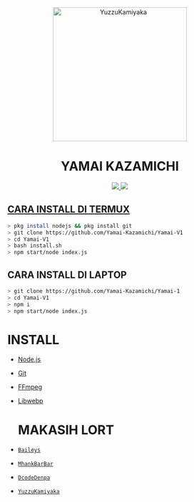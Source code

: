 <div align="center">
<img src="https://github.com/Yamai-Kazamachi/Yamai-V1/Image/Yamai1.jpg" alt="YuzzuKamiyaka" width="300" />

# YAMAI KAZAMICHI

>
>
>
</div>
<p align="center">
  <a href="https://instagram.com/bala.dasa_"><img src="https://img.shields.io/badge/Instagram-E4405F?style=for-the-badge&logo=instagram&logoColor=white"/> 
  <a href="https://wa.me/6283844009539"><img src="https://img.shields.io/badge/WhatsApp-25D366?style=for-the-badge&logo=whatsapp&logoColor=white" />
</p>

## CARA INSTALL DI TERMUX
```bash
> pkg install nodejs && pkg install git
> git clone https://github.com/Yamai-Kazamichi/Yamai-V1
> cd Yamai-V1
> bash install.sh
> npm start/node index.js
```
## CARA INSTALL DI LAPTOP
```bash
> git clone https://github.com/Yamai-Kazamichi/Yamai-1
> cd Yamai-V1
> npm i
> npm start/node index.js
```

# INSTALL
* [Node.js](https://nodejs.org/en/)
* [Git](https://git-scm.com/downloads)
* [FFmpeg](https://github.com/BtbN/FFmpeg-Builds/releases/download/autobuild-2020-12-08-13-03/ffmpeg-n4.3.1-26-gca55240b8c-win64-gpl-4.3.zip)
* [Libwebp](https://developers.google.com/speed/webp/download)

  # MAKASIH LORT
* [`Baileys`](https://github.com/adiwajshing/Baileys)
* [`MhankBarBar`](https://github.com/MhankBarBar)
* [`DcodeDenpa`](https://github.com/dcode-denpa)
* [`YuzzuKamiyaka`](https://github.com/YuzzuKamiyaka)
  
  
